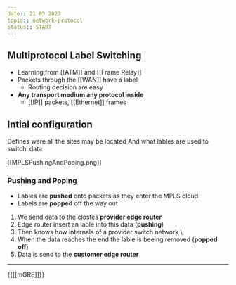 ```yaml
---
date:: 21 03 2023
topic:: network-protocol
status:: START
---
```

## Multiprotocol Label Switching 

- Learning from [[ATM]] and [[Frame Relay]]
- Packets through the [[WAN]] have a label
	- Routing decision are easy
- **Any transport medium any protocol inside** 
	- [[IP]] packets, [[Ethernet]] frames
## Intial configuration 
Defines were all the sites may be located 
And what lables are used to switchi data 

[[MPLSPushingAndPoping.png]]
### Pushing and Poping 

- Lables are **pushed** onto packets as they enter the MPLS cloud
- Labels are **popped** off the way out

1. We send data to the clostes **provider edge router**
2. Edge router insert an lable into this data (**pushing**)
3. Then  knows how internals of a provider switch network \
4. When the data reaches the end the lable is beeing removed (**popped off**) 
5. Data is send to the **customer edge router**
$$ $$

---
{{[[mGRE]]}}